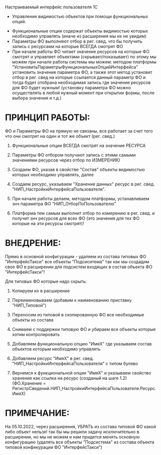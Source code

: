 Настраиваемый интерфейс пользователя 1C

* Управление видимостью объектов при помощи функциональных опций.

- Функциональные опции содержат объекты видимостью которых необходимо управлять (иначе из расширения мы их не увидим)
- Параметры ФО выполняют отбор в рег. свед. что бы получить запись с ресурсами на которые ВСЕГДА смотрят ФО
- При начале работы ФО читает значение ресурсов на которые ФО смотрят и управляет объектами (скрывает/показывает)
  по этому мы можем при начале работы системы мы можем: методом платформы "УстановитьПараметрыФункциональныхОпцийИнтерфейса"
  установить значение параметра ФО, а также этот метод установит отбор в рег. свед на которые ссылается данный параметр ФО и
  тогда будет отобрана необходимая запись где значения ресурсов для ФО будет нужным!
  (установку параметра ФО можно осуществлять в любой нужный момент при открытии формы, после выбора значения и т.д.)

# ПРИНЦИП РАБОТЫ:

ФО и Параметры ФО на прямую не связаны, все работает за счет того что они смотрят на один и тот же объект (рег. свед.)
1. Функциональные опции ВСЕГДА смотрят на значение РЕСУРСА
2. Параметры ФО отбором получают запись с этими самыми значениями ресурсов через отбор по ИЗМЕРЕНИЮ

3. Создаем ФО, указав в свойстве "Состав" объекты видимостью которых необходимо управлять, далее
4. Создаем ресурс, указываем "Хранение данных" ресурс в рег. свед. "НИП_НастройкиИнтерфейсаПользователя".

5. При начале работы делаем, методом платформы, устанавливаем знч параметра ФО "НИП_ОтборПоПользователю"
6. Платформа тем самым выполнит отбор по измерению в рег. свед. и получит знч ресурсов для всех ФО
    (это значения для тех ФО которые на эти ресурсы смотрят)!



# ВНЕДРЕНИЕ:

 Прямо в основной конфигурации - удаляем из состава типовых ФО "ИнтерфейсТакси" все объекты "Подсиситема"
 так как мы создадим свое ФО в расширении для подсистем входящих в состав объекта ФО "ИнтерфейсТакси"!

Для типовых ФО которые надо скрыть:
1. Копируем их в расширение
2. Переименовываем (добавим к наименованию приставку "НИП_Типовой")
3. Переносим из типовой в скопированную ФО все необходимые объекты из состава
4. Снимаем с поддержки типовую ФО и убираем все объекты которые хотим контролировать

4. Добавляем функциональную опцию "ИмяХ" где указываем состав объектов которым необходимо управлять
5. Добавляем ресурс "ИмяХ" в рег. свед. "НИП_НастройкиИнтерфейсаПользователя" с типом булево
6. Вернемся к функциональной опции "ИмяХ" и указываем свойство хранение как ссылка на ресурс (созданый на шаге 1.2)
(ФО.Хранение = РегистрСведений.НИП_НастройкиИнтерфейсаПользователя.Ресурс.ИмяХ)

# ПРИМЕЧАНИЕ:
На 05.10.2022, через расширения, УБРАТЬ из состава типовой ФО какой либо объект нельзя!
так бы мы решили задачу исключительно в расширении, но мы не можем и нам придется менять основную конфигурацию
(удалять все объекты "Подсистема" из состава объекта типовой конфикурации ФО "ИнтерфейсТакси")
